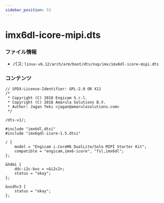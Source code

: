 ```yaml
---
sidebar_position: 53
---
```

# imx6dl-icore-mipi.dts

### ファイル情報

- パス: `linux-v6.12/arch/arm/boot/dts/nxp/imx/imx6dl-icore-mipi.dts`

### コンテンツ

```dts
// SPDX-License-Identifier: GPL-2.0 OR X11
/*
 * Copyright (C) 2018 Engicam S.r.l.
 * Copyright (C) 2018 Amarula Solutions B.V.
 * Author: Jagan Teki <jagan@amarulasolutions.com>
 */

/dts-v1/;

#include "imx6dl.dtsi"
#include "imx6qdl-icore-1.5.dtsi"

/ {
	model = "Engicam i.CoreM6 DualLite/Solo MIPI Starter Kit";
	compatible = "engicam,imx6-icore", "fsl,imx6dl";
};

&hdmi {
	ddc-i2c-bus = <&i2c2>;
	status = "okay";
};

&usdhc3 {
	status = "okay";
};

```
